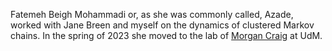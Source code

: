 Fatemeh Beigh Mohammadi or, as she was commonly called, Azade, worked with Jane Breen and myself on the dynamics of clustered Markov chains. In the spring of 2023 she moved to the lab of [Morgan Craig](https://morgancraiglab.com/) at UdM.